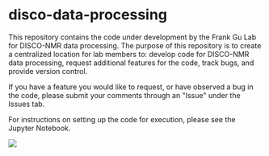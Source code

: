 # disco-data-processing
This repository contains the code under development by the Frank Gu Lab for DISCO-NMR data processing.
The purpose of this repository is to create a centralized location for lab members to: develop code for DISCO-NMR data processing, request additional features for the code, track bugs, and provide version control.

If you have a feature you would like to request, or have observed a bug in the code, please submit your comments through an "Issue" under the Issues tab.  

For instructions on setting up the code for execution, please see the Jupyter Notebook.

<a>![](https://media.tenor.com/images/dedb6f501250b912f125112d6a04a26e/tenor.gif)</a>


